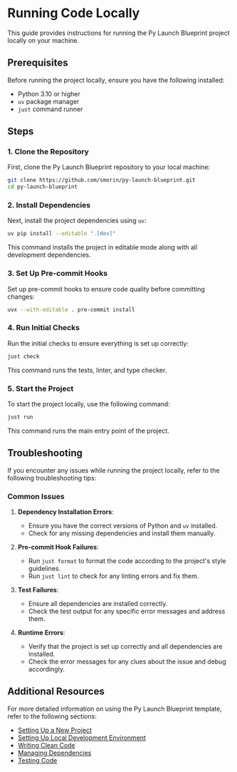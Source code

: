 # Running Code Locally

This guide provides instructions for running the Py Launch Blueprint project locally on your machine.

## Prerequisites

Before running the project locally, ensure you have the following installed:

- Python 3.10 or higher
- `uv` package manager
- `just` command runner

## Steps

### 1. Clone the Repository

First, clone the Py Launch Blueprint repository to your local machine:

```bash
git clone https://github.com/smorin/py-launch-blueprint.git
cd py-launch-blueprint
```

### 2. Install Dependencies

Next, install the project dependencies using `uv`:

```bash
uv pip install --editable ".[dev]"
```

This command installs the project in editable mode along with all development dependencies.

### 3. Set Up Pre-commit Hooks

Set up pre-commit hooks to ensure code quality before committing changes:

```bash
uvx --with-editable . pre-commit install
```

### 4. Run Initial Checks

Run the initial checks to ensure everything is set up correctly:

```bash
just check
```

This command runs the tests, linter, and type checker.

### 5. Start the Project

To start the project locally, use the following command:

```bash
just run
```

This command runs the main entry point of the project.

## Troubleshooting

If you encounter any issues while running the project locally, refer to the following troubleshooting tips:

### Common Issues

1. **Dependency Installation Errors**:
   - Ensure you have the correct versions of Python and `uv` installed.
   - Check for any missing dependencies and install them manually.

2. **Pre-commit Hook Failures**:
   - Run `just format` to format the code according to the project's style guidelines.
   - Run `just lint` to check for any linting errors and fix them.

3. **Test Failures**:
   - Ensure all dependencies are installed correctly.
   - Check the test output for any specific error messages and address them.

4. **Runtime Errors**:
   - Verify that the project is set up correctly and all dependencies are installed.
   - Check the error messages for any clues about the issue and debug accordingly.

## Additional Resources

For more detailed information on using the Py Launch Blueprint template, refer to the following sections:

- [Setting Up a New Project](setting_up_project.md)
- [Setting Up Local Development Environment](setting_up_development.md)
- [Writing Clean Code](writing_clean_code.md)
- [Managing Dependencies](managing_dependencies.md)
- [Testing Code](testing_code.md)
